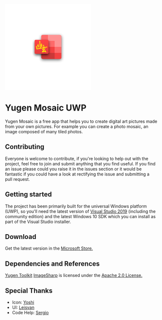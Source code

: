 ![logo](/Yugen.Mosaic.Uwp/Assets/SmallTile.scale-400.png)

# Yugen Mosaic UWP
Yugen Mosaic is a free app that helps you to create digital art pictures made from your own pictures. For example you can create a photo mosaic, an image composed of many tiled photos.

## Contributing
Everyone is welcome to contribute, if you're looking to help out with the project, feel free to join and submit anything that you find useful. If you find an issue please could you raise it in the issues section or it would be fantastic if you could have a look at rectifying the issue and submitting a pull request. 

## Getting started
The project has been primarily built for the universal Windows platform (UWP), so you'll need the latest version of [Visual Studio 2019](https://www.visualstudio.com/) (including the community edition) and the latest Windows 10 SDK which you can install as part of the Visual Studio installer.

## Download
Get the latest version in the [Microsoft Store.](https://www.microsoft.com/store/apps/9PF0S24CX0D4)

## Dependencies and References
[Yugen Toolkit](https://github.com/emiliano84/Yugen.Toolkit)
[ImageSharp](https://github.com/SixLabors/ImageSharp) is licensed under the [Apache 2.0 License.](Imagesharp-LICENSE)

## Special Thanks
- Icon: [Yoshi](https://github.com/yoshiask)
- UI: [Leisvan](https://twitter.com/leisvanCT)
- Code Help: [Sergio](https://github.com/Sergio0694)